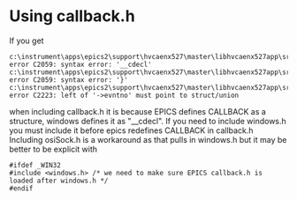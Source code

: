 # Using callback.h
If you get
```
c:\instrument\apps\epics2\support\hvcaenx527\master\libhvcaenx527app\src\hvcaenx527.h(79): error C2059: syntax error: '__cdecl'
c:\instrument\apps\epics2\support\hvcaenx527\master\libhvcaenx527app\src\hvcaenx527.h(80): error C2059: syntax error: '}'
c:\instrument\apps\epics2\support\hvcaenx527\master\libhvcaenx527app\src\hvcaenx527chaio.c(42): error C2223: left of '->evntno' must point to struct/union
```
when including callback.h it is because EPICS defines CALLBACK as a structure, windows defines it as "__cdecl". If you need to include windows.h you must include it before epics redefines CALLBACK in callback.h
Including osiSock.h is a workaround as that pulls in windows.h but it may be better to be explicit with
```
#ifdef _WIN32
#include <windows.h> /* we need to make sure EPICS callback.h is loaded after windows.h */
#endif
```